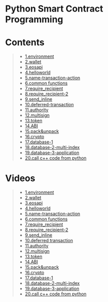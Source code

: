 # Python Smart Contract Programming

# Contents

> - [1.environment](https://uuosio.github.io/learning-python-smart-contract/docs/01.environment.html)
> - [2.wallet](https://uuosio.github.io/learning-python-smart-contract/docs/02.wallet.html)
> - [3.eosapi](https://uuosio.github.io/learning-python-smart-contract/docs/03.eosapi.html)
> - [4.helloworld](https://uuosio.github.io/learning-python-smart-contract/docs/04.helloworld.html)
> - [5.name-transaction-action](https://uuosio.github.io/learning-python-smart-contract/docs/05.name-transaction-action.html)
> - [6.common functions](https://uuosio.github.io/learning-python-smart-contract/docs/06.common-functions.html)
> - [7.require_recipient](https://uuosio.github.io/learning-python-smart-contract/docs/07.require_recipient.html)
> - [8.require_recipient-2](https://uuosio.github.io/learning-python-smart-contract/docs/08.require_recipient-2.html)
> - [9.send_inline](https://uuosio.github.io/learning-python-smart-contract/docs/09.send_inline.html)
> - [10.deferred-transaction](https://uuosio.github.io/learning-python-smart-contract/docs/10.deferred-transaction.html)
> - [11.authority](https://uuosio.github.io/learning-python-smart-contract/docs/11.authority.html)
> - [12.multisign](https://uuosio.github.io/learning-python-smart-contract/docs/12.multi-sign.html)
> - [13.token](https://uuosio.github.io/learning-python-smart-contract/docs/13.token.html)
> - [14.ABI](https://uuosio.github.io/learning-python-smart-contract/docs/14.abi.html)
> - [15.pack&unpack](https://uuosio.github.io/learning-python-smart-contract/docs/15.pack&unpack.html)
> - [16.crypto](https://uuosio.github.io/learning-python-smart-contract/docs/16.crypto.html)
> - [17.database-1](https://uuosio.github.io/learning-python-smart-contract/docs/17.database-1.html)
> - [18.database-2-multi-index](https://uuosio.github.io/learning-python-smart-contract/docs/18.database-multiindex.html)
> - [19.database-3-application](https://uuosio.github.io/learning-python-smart-contract/docs/19.database-3-implementation.html)
> - [20.call c++ code from python](https://uuosio.github.io/learning-python-smart-contract/docs/20.call-c++-contract.html)

# Videos

> - [1.environment](https://www.youtube.com/watch?v=pEj6Mikt7mE&list=PLdU-2LVoFXHS5KSUwTCIya9GAiJ7BRXhf&index=1)
> - [2.wallet](https://www.youtube.com/watch?v=5KxC7gfcDVo&list=PLdU-2LVoFXHS5KSUwTCIya9GAiJ7BRXhf&index=2)
> - [3.eosapi](https://www.youtube.com/watch?v=6cY0l4jn4eo&list=PLdU-2LVoFXHS5KSUwTCIya9GAiJ7BRXhf&index=3)
> - [4.helloworld](https://www.youtube.com/watch?v=K-PO6ZFegfw&list=PLdU-2LVoFXHS5KSUwTCIya9GAiJ7BRXhf&index=4)
> - [5.name-transaction-action](https://www.youtube.com/watch?v=6RuIIx3QRYI&list=PLdU-2LVoFXHS5KSUwTCIya9GAiJ7BRXhf&index=5)
> - [6.common functions](https://www.youtube.com/watch?v=sWftH27Vj-I&list=PLdU-2LVoFXHS5KSUwTCIya9GAiJ7BRXhf&index=6)
> - [7.require_recipient](https://www.youtube.com/watch?v=FZ4X_44UR2M&list=PLdU-2LVoFXHS5KSUwTCIya9GAiJ7BRXhf&index=7)
> - [8.require_recipient-2](https://www.youtube.com/watch?v=dRk2reLqRXE&list=PLdU-2LVoFXHS5KSUwTCIya9GAiJ7BRXhf&index=8)
> - [9.send_inline](https://www.youtube.com/watch?v=v-0O8PMONS0&list=PLdU-2LVoFXHS5KSUwTCIya9GAiJ7BRXhf&index=9)
> - [10.deferred transaction](https://www.youtube.com/watch?v=FnRRrez8wAI&list=PLdU-2LVoFXHS5KSUwTCIya9GAiJ7BRXhf&index=10)
> - [11.authority](https://www.youtube.com/watch?v=zbFsOWpGYRg&list=PLdU-2LVoFXHS5KSUwTCIya9GAiJ7BRXhf&index=11)
> - [12.multisign](https://www.youtube.com/watch?v=pcLRkzgY23U&list=PLdU-2LVoFXHS5KSUwTCIya9GAiJ7BRXhf&index=12)
> - [13.token](https://www.youtube.com/watch?v=8p4KTk8WYx0&list=PLdU-2LVoFXHS5KSUwTCIya9GAiJ7BRXhf&index=13)
> - [14.ABI](https://www.youtube.com/watch?v=QhrYOBy0vLU&list=PLdU-2LVoFXHS5KSUwTCIya9GAiJ7BRXhf&index=14)
> - [15.pack&unpack](https://www.youtube.com/watch?v=_vhCAccJ11k&list=PLdU-2LVoFXHS5KSUwTCIya9GAiJ7BRXhf&index=15)
> - [16.crypto](https://www.youtube.com/watch?v=oTxN_B7Q2tI&list=PLdU-2LVoFXHS5KSUwTCIya9GAiJ7BRXhf&index=16)
> - [17.database-1](https://www.youtube.com/watch?v=3BZf5KmVXTI&list=PLdU-2LVoFXHS5KSUwTCIya9GAiJ7BRXhf&index=17)
> - [18.database-2-multi-index](https://www.youtube.com/watch?v=BExVRvmI9UE&list=PLdU-2LVoFXHS5KSUwTCIya9GAiJ7BRXhf&index=18)
> - [19.database-3-application](https://www.youtube.com/watch?v=v0DLBu8U18s&list=PLdU-2LVoFXHS5KSUwTCIya9GAiJ7BRXhf&index=19)
> - [20.call c++ code from python](https://www.youtube.com/watch?v=Pioz4hzr-Tw&list=PLdU-2LVoFXHS5KSUwTCIya9GAiJ7BRXhf&index=20)

